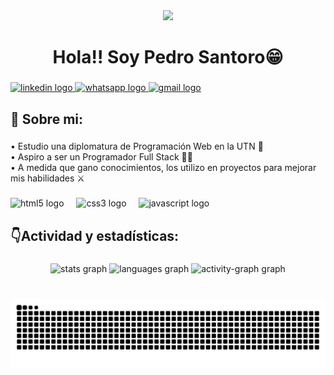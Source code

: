 <div align="center">
  <img height="150" src="https://cdn.dribbble.com/userupload/26906814/file/original-ddc1de408d4289771f9be232567068de.gif"  />
</div>

###

<h1 align="center">Hola!! Soy Pedro Santoro😁​</h1>

###

<div align="left">
  <a href="https://www.linkedin.com/in/pedro-santoro-b35b03339?utm_source=share&utm_campaign=share_via&utm_content=profile&utm_medium=android_app" target="_blank">
    <img src="https://raw.githubusercontent.com/maurodesouza/profile-readme-generator/master/src/assets/icons/social/linkedin/default.svg" width="52" height="40" alt="linkedin logo"  />
  </a>
  <a href="https://wa.me/5491122363578 " target="_blank">
    <img src="https://raw.githubusercontent.com/maurodesouza/profile-readme-generator/master/src/assets/icons/social/whatsapp/default.svg" width="52" height="40" alt="whatsapp logo"  />
  </a>
  <a href="mailto:plsantoro18@gmail.com?subject=Consulta&body=Hola%2C%20vi%20tu%20perfil%20de%20GitHub... " target="_blank">
    <img src="https://raw.githubusercontent.com/maurodesouza/profile-readme-generator/master/src/assets/icons/social/gmail/default.svg" width="52" height="40" alt="gmail logo"  />
  </a>
</div>

###

<h2 align="left">👀​ Sobre mi:</h2>

###

<p align="left">• Estudio una diplomatura de Programación Web en la UTN 📖​<br>• Aspiro a ser un Programador Full Stack ​👨‍💻​<br>•  A medida que gano conocimientos, los utilizo en proyectos para mejorar mis habilidades ⚔️​</p>

###

<div align="left">
  <img src="https://cdn.jsdelivr.net/gh/devicons/devicon/icons/html5/html5-original.svg" height="40" alt="html5 logo"  />
  <img width="12" />
  <img src="https://cdn.jsdelivr.net/gh/devicons/devicon/icons/css3/css3-original.svg" height="40" alt="css3 logo"  />
  <img width="12" />
  <img src="https://cdn.jsdelivr.net/gh/devicons/devicon/icons/javascript/javascript-original.svg" height="40" alt="javascript logo"  />
</div>

###

<h2 align="left">👇​Actividad y estadísticas:</h2>

###

<div align="center">
  <img src="https://github-readme-stats.vercel.app/api?username=psanto-sas&hide_title=false&hide_rank=false&show_icons=true&include_all_commits=true&count_private=true&disable_animations=false&theme=tokyonight&locale=en&hide_border=false&order=1" height="150" alt="stats graph"  />
  <img src="https://github-readme-stats.vercel.app/api/top-langs?username=psanto-sas&locale=en&hide_title=false&layout=compact&card_width=320&langs_count=5&theme=tokyonight&hide_border=false&order=2" height="150" alt="languages graph"  />
  <img src="https://github-readme-activity-graph.vercel.app/graph?username=psanto-sas&radius=16&theme=react&area=true&order=5" height="275" alt="activity-graph graph"  />
</div>

###

<br clear="both">

<img src="https://raw.githubusercontent.com/Santy21g/Santy21g/output/snake.svg" alt="Snake animation" />

###
